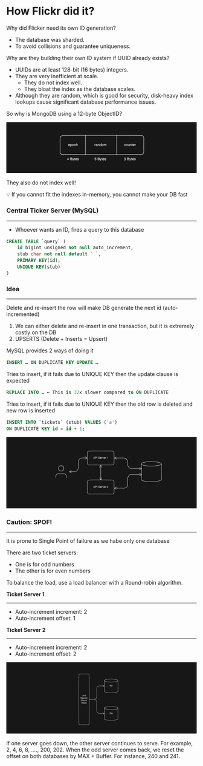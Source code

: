 # How Flickr did it?

Why did Flicker need its own ID generation?

- The database was sharded.
- To avoid collisions and guarantee uniqueness.

Why are they building their own ID system if UUID already exists?

- UUIDs are at least 128-bit (16 bytes) integers.
- They are very inefficient at scale.
  - They do not index well.
  - They bloat the index as the database scales.
- Although they are random, which is good for security, disk-heavy index lookups cause significant database performance issues.

So why is MongoDB using a 12-byte ObjectID?

![ID distribution demonstration](../../Images/Design%20a%20Distributed%20ID%20Generators/didg-1.png)

They also do not index well!

<aside>
💡 If you cannot fit the indexes in-memory, you cannot make your DB fast

</aside>

### **Central Ticker Server (MySQL)**

---

- Whoever wants an ID, fires a query to this database

```sql
CREATE TABLE `query` (
	id bigint unsigned not null auto_increment,
	stub char not null default ` `,
	PRIMARY KEY(id),
	UNIQUE KEY(stub)
)
```

### Idea

---

Delete and re-insert the row will make DB generate the next id (auto-incremented)

1. We can either delete and re-insert in one transaction, but it is extremely costly on the DB
2. UPSERTS (Delete + Inserts = Upsert)

MySQL provides 2 ways of doing it

```sql
INSERT … ON DUPLICATE KEY UPDATE …
```

Tries to insert, if it fails due to UNIQUE KEY then the update clause is expected

```sql
REPLACE INTO … ← This is 32x slower compared to ON DUPLICATE
```

Tries to insert, if it fails due to UNIQUE KEY then the old row is deleted and new row is inserted

```sql
INSERT INTO `tickets` (stub) VALUES ('a')
ON DUPLICATE KEY id = id + 1;
```

![ID distribution demonstration](../../Images/Design%20a%20Distributed%20ID%20Generators/didg-2.png)

### Caution: SPOF!

---

It is prone to Single Point of failure as we habe only one database

There are two ticket servers:

- One is for odd numbers
- The other is for even numbers

To balance the load, use a load balancer with a Round-robin algorithm.

**Ticket Server 1**

---

- Auto-increment increment: 2
- Auto-increment offset: 1

**Ticket Server 2**

---

- Auto-increment increment: 2
- Auto-increment offset: 2

![ID distribution demonstration](../../Images/Design%20a%20Distributed%20ID%20Generators/didg-3.png)

If one server goes down, the other server continues to serve. For example, 2, 4, 6, 8, …., 200, 202. When the odd server comes back, we reset the offset on both databases by MAX + Buffer. For instance, 240 and 241.
